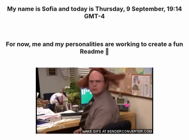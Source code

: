 


<div align="center">
<h3 >My name is Sofia and today is Thursday, 9 September, 19:14 GMT-4</h3><br>
<h3 >For now, me and my personalities are working to create a fun Readme 👋
</h3><br>
<img src='img/dwight.gif' alt='working...'/>
</div>
